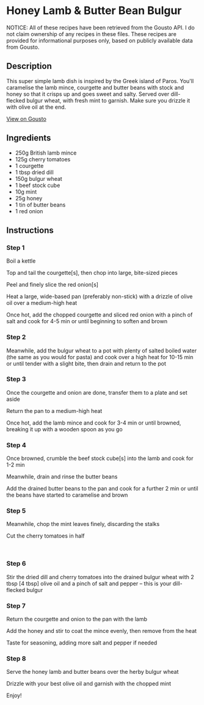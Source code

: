 # Honey Lamb & Butter Bean Bulgur 

NOTICE: All of these recipes have been retrieved from the Gousto API. I do not claim ownership of any recipes in these files. These recipes are provided for informational purposes only, based on publicly available data from Gousto.

## Description

This super simple lamb dish is inspired by the Greek island of Paros. You'll caramelise the lamb mince, courgette and butter beans with stock and honey so that it crisps up and goes sweet and salty. Served over dill-flecked bulgur wheat, with fresh mint to garnish. Make sure you drizzle it with olive oil at the end.

[View on Gousto](https://www.gousto.co.uk/recipes/cookbook/honey-lamb-butter-bean-bulgur)

## Ingredients

- 250g British lamb mince 
- 125g cherry tomatoes
- 1 courgette
- 1 tbsp dried dill
- 150g bulgur wheat
- 1 beef stock cube 
- 10g mint 
- 25g honey
- 1 tin of butter beans 
- 1 red onion

## Instructions


### Step 1

Boil a kettle


Top and tail the courgette<span class="text-danger">[s]</span>, then chop into large, bite-sized pieces


Peel and finely slice the red onion<span class="text-danger">[s]</span>


Heat a large, wide-based pan (preferably non-stick) with a drizzle of&nbsp;olive oil over a medium-high heat


Once hot, add the chopped courgette and&nbsp;sliced red onion&nbsp;with a pinch of salt and cook for 4-5 min or until beginning to soften and brown&nbsp;


### Step 2

Meanwhile, add the bulgur wheat to a pot with plenty of salted boiled water (the same as you would for pasta) and cook over a high heat for 10-15 min or until tender with a slight bite, then drain and return to the pot


### Step 3

Once the courgette and onion&nbsp;are&nbsp;done,&nbsp;transfer them to a plate and set aside


Return the pan to a medium-high heat


Once hot, add the&nbsp;lamb mince&nbsp;and cook&nbsp;for 3-4 min or until&nbsp;browned, breaking it up with a wooden spoon as you go


### Step 4

Once browned, crumble the beef&nbsp;stock cube<span class="text-danger">[s]</span> into the lamb and cook for 1-2 min


Meanwhile, drain&nbsp;and rinse the butter beans


Add the drained butter beans to the pan and cook for a further 2 min or until the beans have started to caramelise and brown


### Step 5

Meanwhile, chop the mint leaves finely, discarding the stalks&nbsp;


Cut the cherry tomatoes in half


&nbsp;


### Step 6

Stir the&nbsp;dried&nbsp;dill&nbsp;and cherry tomatoes&nbsp;into the drained bulgur&nbsp;wheat with 2 tbsp <span class="text-danger">[4 tbsp]</span> olive oil and a pinch of salt and pepper &ndash;&nbsp;this is your dill-flecked&nbsp;bulgur&nbsp;


### Step 7

Return the courgette&nbsp;and onion to the pan with the lamb&nbsp;


Add the honey and stir to coat the mince evenly, then remove from the heat


Taste for seasoning, adding more salt and pepper if needed

### Step 8

Serve the&nbsp;honey lamb and butter beans over the herby bulgur wheat


Drizzle with your best olive oil and garnish with the chopped mint


Enjoy!

